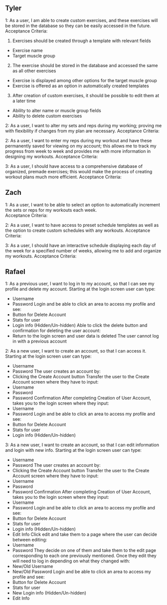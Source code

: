 Tyler
--
1: As a user, I am able to create custom exercises, and these exercises will be stored in the database so they can be easily accessed in the future.
Acceptance Criteria:
1. Exercises should be created through a template with relevant fields
  * Exercise name
  * Target muscle group
2. The exercise should be stored in the database and accessed the same as all other exercises
* Exercise is displayed among other options for the target muscle group
* Exercise is offered as an option in automatically created templates
3. After creation of custom exercises, it should be possible to edit them at a later time
* Ability to alter name or muscle group fields
* Ability to delete custom exercises 


2: As a user, I want to alter my sets and reps during my working; proving me with flexibility if changes from my plan are necessary.
Acceptance Criteria:


2: As a user, I want to enter my reps during my workout and have these permanently saved for viewing on my account; this allows me to track my progress from week to week and provides me with more information in designing my workouts.
Acceptance Criteria:


3: As a user, I should have access to a comprehensive database of organized, premade exercises; this would make the process of creating workout plans much more efficient. 
Acceptance Criteria:



Zach
--

1: As a user, I want to be able to select an option to automatically increment the sets or reps for my workouts each week.               
Acceptance Criteria:

2: As a user, I want to have access to preset schedule templates as well as the option to create custom schedules with any workouts.
Acceptance Criteria:

3: As a user, I should have an interactive schedule displaying each day of the week for a specified number of weeks, allowing me to add and organize my workouts. 
Acceptance Criteria:

Rafael
--
1: As a previous user, I want to log in to my account, so that I can see my profile and delete my account.
Starting at the login screen user can type:
* Username
* Password
Login and be able to click an area to access my profile and see:
* Button for Delete Account
* Stats for user
* Login info (Hidden/Un-hidden)
Able to click the delete button and confirmation for deleting the user account:
* Return to the login screen and user data is deleted
The user cannot log in with a previous account

2: As a new user, I want to create an account, so that I can access it.
Starting at the login screen user can type:
* Username
* Password
The user creates an account by:
* Clicking the Create Account button
Transfer the user to the Create Account screen where they have to input:
* Username
* Password
* Password Confirmation
After completing Creation of User Account, takes you to the login screen where they input:
* Username
* Password
Login and be able to click an area to access my profile and see:
* Button for Delete Account
* Stats for user
* Login info (Hidden/Un-hidden)

3: As a new user, I want to create an account, so that I can edit information and login with new info.
Starting at the login screen user can type:
* Username
* Password
The user creates an account by:
* Clicking the Create Account button
Transfer the user to the Create Account screen where they have to input:
* Username
* Password
* Password Confirmation
After completing Creation of User Account, takes you to the login screen where they input:
* Username
* Password
Login and be able to click an area to access my profile and see:
* Button for Delete Account
* Stats for user
* Login info (Hidden/Un-hidden)
* Edit Info
Click edit and take them to a page where the user can decide between editing:
* Username
* Password
They decide on one of them and take them to the edit page corresponding to each one previously mentioned.
Once they edit they will need to log in depending on what they changed with:
* New/Old Username
* New/Old Password
Login and be able to click an area to access my profile and see:
* Button for Delete Account
* Stats for user
* New Login info (Hidden/Un-hidden)
* Edit Info
